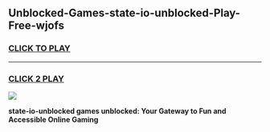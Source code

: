 
## Unblocked-Games-state-io-unblocked-Play-Free-wjofs
<h3>
<a href="https://premium76.site?title=state-io-unblocked&ref=18A1">CLICK TO PLAY</a></h3>
<hr>

<h3>
<a href="https://premium76.site?title=state-io-unblocked&ref=18A1">CLICK 2 PLAY</a>
  
</h3>

<a href="https://premium76.site?title=state-io-unblocked&ref=18A1"><img src="https://clearcache.store/games.png"></a>


**state-io-unblocked games unblocked: Your Gateway to Fun and Accessible Online Gaming**
